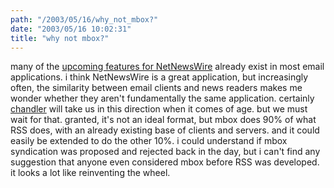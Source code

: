 ```yaml
---
path: "/2003/05/16/why_not_mbox?" 
date: "2003/05/16 10:02:31" 
title: "why not mbox?" 
---
```

<p>many of the <a href="http://ranchero.com/netnewswire/featureIdeas.php">upcoming features for NetNewsWire</a> already exist in most email applications. i think NetNewsWire is a great application, but increasingly often, the similarity between email clients and news readers makes me wonder whether they aren't fundamentally the same application. certainly <a href="http://www.osafoundation.org/Chandler_Compelling_Vision.htm">chandler</a> will take us in this direction when it comes of age. but we must wait for that. granted, it's not an ideal format, but mbox does 90% of what RSS does, with an already existing base of clients and servers. and it could easily be extended to do the other 10%. i could understand if mbox syndication was proposed and rejected back in the day, but i can't find any suggestion that anyone even considered mbox before RSS was developed. it looks a lot like reinventing the wheel.</p>